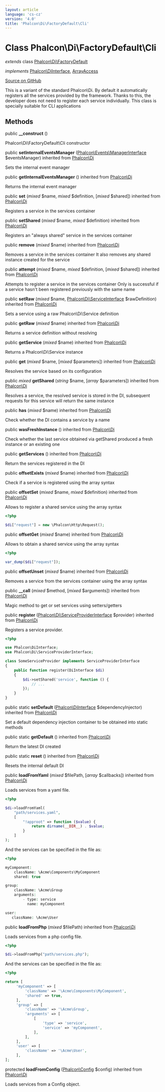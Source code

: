 ```yaml
---
layout: article
language: 'cs-cz'
version: '4.0'
title: 'Phalcon\Di\FactoryDefault\Cli'
---
```


# Class **Phalcon\Di\FactoryDefault\Cli**

*extends* class [Phalcon\Di\FactoryDefault](api/Phalcon_Di_FactoryDefault)

*implements* [Phalcon\DiInterface](api/Phalcon_DiInterface), [ArrayAccess](https://php.net/manual/en/class.arrayaccess.php)

<a href="https://github.com/phalcon/cphalcon/tree/v4.0.0/phalcon/di/factorydefault/cli.zep" class="btn btn-default btn-sm">Source on GitHub</a>

This is a variant of the standard Phalcon\Di. By default it automatically registers all the services provided by the framework. Thanks to this, the developer does not need to register each service individually. This class is specially suitable for CLI applications

## Methods

public **__construct** ()

Phalcon\Di\FactoryDefault\Cli constructor

public **setInternalEventsManager** ([Phalcon\Events\ManagerInterface](api/Phalcon_Events_ManagerInterface) $eventsManager) inherited from [Phalcon\Di](api/Phalcon_Di)

Sets the internal event manager

public **getInternalEventsManager** () inherited from [Phalcon\Di](api/Phalcon_Di)

Returns the internal event manager

public **set** (*mixed* $name, *mixed* $definition, [*mixed* $shared]) inherited from [Phalcon\Di](api/Phalcon_Di)

Registers a service in the services container

public **setShared** (*mixed* $name, *mixed* $definition) inherited from [Phalcon\Di](api/Phalcon_Di)

Registers an "always shared" service in the services container

public **remove** (*mixed* $name) inherited from [Phalcon\Di](api/Phalcon_Di)

Removes a service in the services container It also removes any shared instance created for the service

public **attempt** (*mixed* $name, *mixed* $definition, [*mixed* $shared]) inherited from [Phalcon\Di](api/Phalcon_Di)

Attempts to register a service in the services container Only is successful if a service hasn't been registered previously with the same name

public **setRaw** (*mixed* $name, [Phalcon\Di\ServiceInterface](api/Phalcon_Di_ServiceInterface) $rawDefinition) inherited from [Phalcon\Di](api/Phalcon_Di)

Sets a service using a raw Phalcon\Di\Service definition

public **getRaw** (*mixed* $name) inherited from [Phalcon\Di](api/Phalcon_Di)

Returns a service definition without resolving

public **getService** (*mixed* $name) inherited from [Phalcon\Di](api/Phalcon_Di)

Returns a Phalcon\Di\Service instance

public **get** (*mixed* $name, [*mixed* $parameters]) inherited from [Phalcon\Di](api/Phalcon_Di)

Resolves the service based on its configuration

public *mixed* **getShared** (*string* $name, [*array* $parameters]) inherited from [Phalcon\Di](api/Phalcon_Di)

Resolves a service, the resolved service is stored in the DI, subsequent requests for this service will return the same instance

public **has** (*mixed* $name) inherited from [Phalcon\Di](api/Phalcon_Di)

Check whether the DI contains a service by a name

public **wasFreshInstance** () inherited from [Phalcon\Di](api/Phalcon_Di)

Check whether the last service obtained via getShared produced a fresh instance or an existing one

public **getServices** () inherited from [Phalcon\Di](api/Phalcon_Di)

Return the services registered in the DI

public **offsetExists** (*mixed* $name) inherited from [Phalcon\Di](api/Phalcon_Di)

Check if a service is registered using the array syntax

public **offsetSet** (*mixed* $name, *mixed* $definition) inherited from [Phalcon\Di](api/Phalcon_Di)

Allows to register a shared service using the array syntax

```php
<?php

$di["request"] = new \Phalcon\Http\Request();

```

public **offsetGet** (*mixed* $name) inherited from [Phalcon\Di](api/Phalcon_Di)

Allows to obtain a shared service using the array syntax

```php
<?php

var_dump($di["request"]);

```

public **offsetUnset** (*mixed* $name) inherited from [Phalcon\Di](api/Phalcon_Di)

Removes a service from the services container using the array syntax

public **__call** (*mixed* $method, [*mixed* $arguments]) inherited from [Phalcon\Di](api/Phalcon_Di)

Magic method to get or set services using setters/getters

public **register** ([Phalcon\Di\ServiceProviderInterface](api/Phalcon_Di_ServiceProviderInterface) $provider) inherited from [Phalcon\Di](api/Phalcon_Di)

Registers a service provider.

```php
<?php

use Phalcon\DiInterface;
use Phalcon\Di\ServiceProviderInterface;

class SomeServiceProvider implements ServiceProviderInterface
{
    public function register(DiInterface $di)
    {
        $di->setShared('service', function () {
            // ...
        });
    }
}

```

public static **setDefault** ([Phalcon\DiInterface](api/Phalcon_DiInterface) $dependencyInjector) inherited from [Phalcon\Di](api/Phalcon_Di)

Set a default dependency injection container to be obtained into static methods

public static **getDefault** () inherited from [Phalcon\Di](api/Phalcon_Di)

Return the latest DI created

public static **reset** () inherited from [Phalcon\Di](api/Phalcon_Di)

Resets the internal default DI

public **loadFromYaml** (*mixed* $filePath, [*array* $callbacks]) inherited from [Phalcon\Di](api/Phalcon_Di)

Loads services from a yaml file.

```php
<?php

$di->loadFromYaml(
    "path/services.yaml",
    [
        "!approot" => function ($value) {
            return dirname(__DIR__) . $value;
        }
    ]
);

```

And the services can be specified in the file as:

```php
<?php

myComponent:
    className: \Acme\Components\MyComponent
    shared: true

group:
    className: \Acme\Group
    arguments:
        - type: service
          name: myComponent

user:
   className: \Acme\User

```

public **loadFromPhp** (*mixed* $filePath) inherited from [Phalcon\Di](api/Phalcon_Di)

Loads services from a php config file.

```php
<?php

$di->loadFromPhp("path/services.php");

```

And the services can be specified in the file as:

```php
<?php

return [
     'myComponent' => [
         'className' => '\Acme\Components\MyComponent',
         'shared' => true,
     ],
     'group' => [
         'className' => '\Acme\Group',
         'arguments' => [
             [
                 'type' => 'service',
                 'service' => 'myComponent',
             ],
         ],
     ],
     'user' => [
         'className' => '\Acme\User',
     ],
];

```

protected **loadFromConfig** ([Phalcon\Config](api/Phalcon_Config) $config) inherited from [Phalcon\Di](api/Phalcon_Di)

Loads services from a Config object.